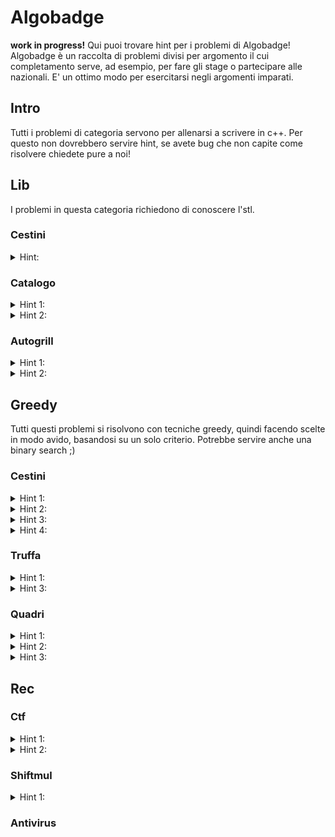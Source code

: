 # Algobadge
**work in progress!**
Qui puoi trovare hint per i problemi di Algobadge!
Algobadge è un raccolta di problemi divisi per argomento il cui completamento serve, ad esempio, per fare  gli stage o partecipare alle nazionali.
E' un ottimo modo per esercitarsi negli argomenti imparati.

## Intro
Tutti i problemi di categoria servono per allenarsi a scrivere in c++.
Per questo non dovrebbero servire hint, se avete bug che non capite come risolvere chiedete pure a noi!

## Lib
I problemi in questa categoria richiedono di conoscere l'stl.
### Cestini
<details>
  <summary>Hint:</summary>

  Usa un vettore di vettori.
</details>

### Catalogo
<details>
  <summary>Hint 1:</summary>

  Vogliamo tenerci valori di cui non ci interessa l'ordine e possono esserci duplicati. Quindi possiamo usare.....
</details>

<details>
  <summary>Hint 2:</summary>

  Usa un unordered_multiset
</details>

### Autogrill
<details>
  <summary>Hint 1:</summary>

  Vogliamo tenerci valori diversi tra loro e ci interessa vedere l'elemento più vicino ad un certo valore. Se solo ci fosse una struttura dati con una funzione simile....
</details>
<details>
  <summary>Hint 2:</summary>

  Usa un set con lower_bound (attento a come usare lower_bound).
</details>

## Greedy
Tutti questi problemi si risolvono con tecniche greedy, quindi facendo scelte in modo avido, basandosi su un solo criterio.
Potrebbe servire anche una binary search ;)
### Cestini
<details>
  <summary>Hint 1:</summary>

  Intuitivamente come mettiamo i modellini sugli scaffali? Spoiler: in ordine crescente di C[i] (o decrescente).
</details>
<details>
  <summary>Hint 2:</summary>

  Se non ci fossero scaffali D sarebbe la somma delle differenze tra elementi consecutivi (se sono sortati).
</details>
<details>
  <summary>Hint 3:</summary>

  Aggiungendo uno scaffale come diminuisce la somma dei D[j]?
</details>
<details>
  <summary>Hint 4:</summary>

  Sorta le differenze tra elementi consecutivi.
</details>

### Truffa
<details>
  <summary>Hint 1:</summary>

  Il criterio greedy dovrebbe essere chiaro, semplicemente sorto V.
</details>
<details>
  <summary>Hint 3:</summary>

  Se la complessità non torna, evita ad esempio di ricalcolare la somma o risortare ogni volta.
</details>

### Quadri
<details>
  <summary>Hint 1:</summary>

  Calcolare B direttamente non è così facile.
  Però il fatto che ci chieda il B massimale e il fatto che i B che funzionano sono distribuiti in un modo ben preciso potrebbe darci un'idea.
</details>
<details>
  <summary>Hint 2:</summary>

  Binary search su B
</details>
<details>
  <summary>Hint 3:</summary>

  Come facciamo a controllare che un certo B funzioni? Spoiler: sliding window
</details>


## Rec
### Ctf
<details>
  <summary>Hint 1:</summary>

  Prova a fare casi piccoli e trovare una formula.
</details>
<details>
  <summary>Hint 2:</summary>

  [https://en.wikipedia.org/wiki/Josephus_problem](https://en.wikipedia.org/wiki/Josephus_problem)
</details>

### Shiftmul
<details>
  <summary>Hint 1:</summary>

  Ricorsione su d/2
</details>

### Antivirus